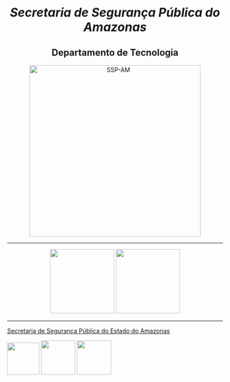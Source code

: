 <h1 align= "center"><i>Secretaria de Segurança Pública do Amazonas</i></h1>

<h2 align= "center">Departamento de Tecnologia</h2>

<div align= "center">
<img  height="400em" src="https://scontent.fpll6-1.fna.fbcdn.net/v/t39.30808-6/277555229_340912614737475_5416017038484902437_n.jpg?_nc_cat=111&ccb=1-7&_nc_sid=e3f864&_nc_ohc=0sIdIRX0b1IAX-rrkaW&_nc_ht=scontent.fpll6-1.fna&oh=00_AT8j_W6uJ4zN9q06G7k7cGonmXcyg7QNdYanvwZ5iLz2EQ&oe=62A4B8E5" alt="SSP-AM">
</div>

<hr>

<div align= "center">
  <img height="150em" src="https://github-readme-stats.vercel.app/api?username=TecnologiaSSP-AM&show_icons=true&theme=algolia&include_all_commits=true&count_private=true"/>    
  <img height="150em" src="https://github-readme-stats.vercel.app/api/top-langs/?username=TecnologiaSSP-AM&layout=compact&langs_count=7&theme=algolia"/>
</div>

<hr>

[Secretaria de Segurança Pública do Estado do Amazonas](http://www.ssp.am.gov.br/) </br>

[<img  height="75em" src="https://images.vexels.com/media/users/3/223136/isolated/lists/984f500cf9de4519b02b354346eb72e0-m-dias-sociais-do-cone-do-facebook.png">](https://www.facebook.com/segurancaAM)
[<img  height="80em" src="https://images.vexels.com/media/users/3/137198/isolated/lists/07f0d7b69ef071571e4ada2f4d6a053a-icone-do-instagram-colorido.png" >](https://www.instagram.com/seguranca_am/)
[<img height="80em" src="https://cdn-icons-png.flaticon.com/128/1384/1384060.png">](https://www.youtube.com/c/SegurancaAM)
